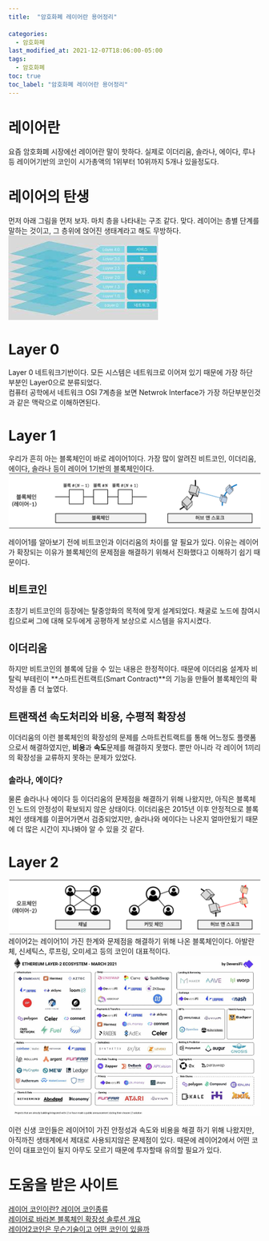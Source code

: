 ```yaml
---
title:  "암호화폐 레이어란 용어정리"

categories:
  - 암호화폐
last_modified_at: 2021-12-07T18:06:00-05:00
tags:
  - 암호화폐
toc: true
toc_label: "암호화폐 레이어란 용어정리"
---
```


# 레이어란
요즘 암호화폐 시장에선 레이어란 말이 핫하다. 실제로 이더리움, 솔라나, 에이다, 루나 등 레이어기반의 코인이 시가총액의 1위부터 10위까지 5개나 있을정도다.<br> 

# 레이어의 탄생
먼저 아래 그림을 먼저 보자. 마치 층을 나타내는 구조 같다. 맞다. 레이어는 층별 단계를 말하는 것이고, 그 층위에 얹어진 생태계라고 해도 무방하다.
![Image Alt 텍스트](/assets/img/crypto/layer.jpeg) 

# Layer 0
Layer 0 네트워크기반이다. 모든 시스템은 네트워크로 이어져 있기 때문에 가장 하단 부분인 Layer0으로 분류되었다.<br>
컴퓨터 공학에서 네트워크 OSI 7계층을 보면 Netwrok Interface가 가장 하단부분인것과 같은 맥락으로 이해하면된다.

# Layer 1
우리가 흔히 아는 블록체인이 바로 레이어1이다. 가장 많이 알려진 비트코인, 이더리움, 에이다, 솔라나 등이 레이어 1기반의 블록체인이다.
![Image Alt 텍스트](/assets/img/crypto/layer1.png) 

레이어1를 알아보기 전에 비트코인과 이더리움의 차이를 알 필요가 있다. 이유는 레이어가 확장되는 이유가 블록체인의 문제점을 해결하기 위해서 진화했다고 이해하기 쉽기 때문이다.

## 비트코인
초창기 비트코인의 등장에는 탈중앙화의 목적에 맞게 설계되었다. 채굴로 노드에 참여시킴으로써 그에 대해 모두에게 공평하게 보상으로 시스템을 유지시켰다.<br>

## 이더리움
하지만 비트코인의 블록에 담을 수 있는 내용은 한정적이다. 때문에 이더리움 설계자 비탈릭 부테린이 **스마트컨트랙트(Smart Contract)**의 기능을 만들어 블록체인의 확작성을 좀 더 높였다. <br>

## 트랜잭션 속도처리와 비용, 수평적 확장성
이더리움의 이런 블록체인의 확장성의 문제를 스마트컨트랙트를 통해 어느정도 플랫폼으로서 해결하였지만, **비용**과 **속도**문제를 해결하지 못했다. 뿐만 아니라 각 레이어 1끼리 의 확장성을 교류하지 못하는 문제가 있었다. <br>

### 솔라나, 에이다?
물론 솔라나나 에이다 등 이더리움의 문제점을 해결하기 위해 나왔지만, 아직은 블록체인 노드의 안정성이 확보되지 않은 상태이다. 이더리움은 2015년 이후 안정적으로 블록체인 생태계를 이끌어가면서 검증되었지만, 솔라나와 에이다는 나온지 얼마안됬기 때문에 더 많은 시간이 지나봐야 알 수 있을 것 같다.

# Layer 2
![Image Alt 텍스트](/assets/img/crypto/layer2.png) 
레이어2는 레이어1이 가진 한계와 문제점을 해결하기 위해 나온 블록체인이다. 아발란체, 신세틱스, 루프링, 오미세고 등의 코인이 대표적이다.
![Image Alt 텍스트](/assets/img/crypto/layer2_coin.png) 

이런 신생 코인들은 레이어1이 가진 안정성과 속도와 비용을 해결 하기 위해 나왔지만, 아직까진 생태계에서 제대로 사용되지않은 문제점이 있다. 때문에 레이어2에서 어떤 코인이 대표코인이 될지 아무도 모르기 때문에 투자할때 유의할 필요가 있다.


# 도움을 받은 사이트
[레이어 코인이란? 레이어 코인종류](https://mzqp0731.tistory.com/1178) <br>
[레이어로 바라본 블록체인 확장성 솔루션 개요](https://medium.com/curg/%EB%A0%88%EC%9D%B4%EC%96%B4%EB%A1%9C-%EB%B0%94%EB%9D%BC%EB%B3%B8-%EB%B8%94%EB%A1%9D%EC%B2%B4%EC%9D%B8-%ED%99%95%EC%9E%A5%EC%84%B1-%EC%86%94%EB%A3%A8%EC%85%98-%EA%B0%9C%EC%9A%94-a8c2aa3ec5c1) <br>
[레이어2코인은 무슨기술이고 어떤 코인이 있을까](https://blog.naver.com/ddg1112/222324785616)
